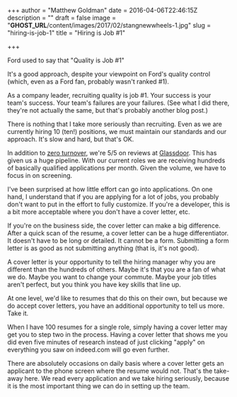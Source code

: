 +++
author = "Matthew Goldman"
date = 2016-04-06T22:46:15Z
description = ""
draft = false
image = "__GHOST_URL__/content/images/2017/02/stangnewwheels-1.jpg"
slug = "hiring-is-job-1"
title = "Hiring is Job #1"

+++


Ford used to say that "Quality is Job #1"

It's a good approach, despite your viewpoint on Ford's quality control (which, even as a Ford fan, probably wasn't ranked #1).

As a company leader, recruiting quality is job #1. Your success is your team's success. Your team's failures are your failures. (See what I did there, they're not actually the same, but that's probably another blog post.)

There is nothing that I take more seriously than recruiting. Even as we are currently hiring 10 (ten!) positions, we must maintain our standards and our approach. It's slow and hard, but that's OK.

In addition to [zero turnover](http://www.inc.com/minda-zetlin/a-company-with-zero-turnover-yes-its-possible-heres-how.html), we're 5/5 on reviews at [Glassdoor](https://www.glassdoor.com/Overview/Working-at-Wallaby-Financial-EI_IE1160591.11,28.htm). This has given us a huge pipeline. With our current roles we are receiving hundreds of basically qualified applications per month. Given the volume, we have to focus in on screening.

I've been surprised at how little effort can go into applications. On one hand, I understand that if you are applying for a lot of jobs, you probably don't want to put in the effort to fully customize. If you're a developer, this is a bit more acceptable where you don't have a cover letter, etc.

If you're on the business side, the cover letter can make a big difference. After a quick scan of the resume, a cover letter can be a huge differentiator. It doesn't have to be long or detailed. It cannot be a form. Submitting a form letter is as good as not submitting anything (that is, it's not good).

A cover letter is your opportunity to tell the hiring manager why you are different than the hundreds of others. Maybe it's that you are a fan of what we do. Maybe you want to change your commute. Maybe your job titles aren't perfect, but you think you have key skills that line up.

At one level, we'd like to resumes that do this on their own, but because we do accept cover letters, you have an additional opportunity to tell us more. Take it. 

When I have 100 resumes for a single role, simply having a cover letter may get you to step two in the process. Having a cover letter that shows me you did even five minutes of research instead of just clicking "apply" on everything you saw on indeed.com will go even further.

There are absolutely occasions on daily basis where a cover letter gets an applicant to the phone screen where the resume would not. That's the take-away here. We read every application and we take hiring seriously, because it is the most important thing we can do in setting up the team.

